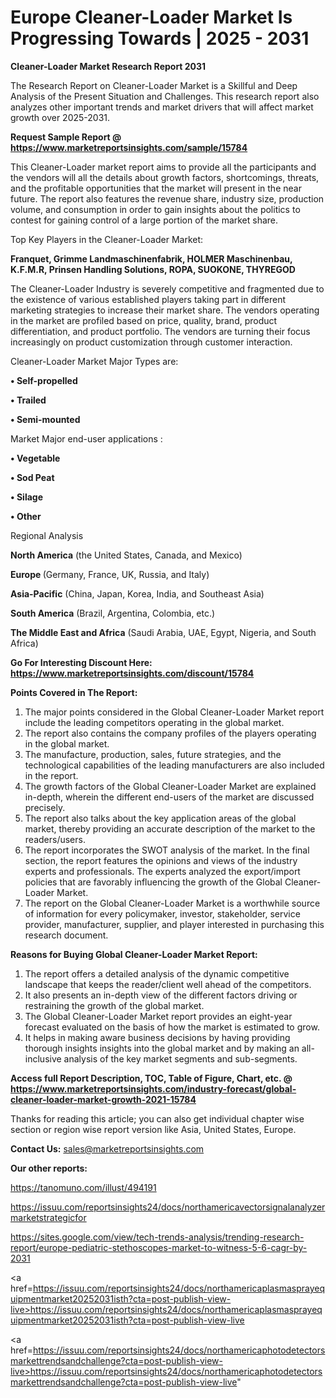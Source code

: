  # Europe Cleaner-Loader Market Is Progressing Towards | 2025 - 2031

<strong>Cleaner-Loader Market Research Report 2031</strong>

The Research Report on Cleaner-Loader Market is a Skillful and Deep Analysis of the Present Situation and Challenges. This research report also analyzes other important trends and market drivers that will affect market growth over 2025-2031.

<strong>Request Sample Report @ <a href=https://www.marketreportsinsights.com/sample/15784>https://www.marketreportsinsights.com/sample/15784</a></strong>

This Cleaner-Loader market report aims to provide all the participants and the vendors will all the details about growth factors, shortcomings, threats, and the profitable opportunities that the market will present in the near future. The report also features the revenue share, industry size, production volume, and consumption in order to gain insights about the politics to contest for gaining control of a large portion of the market share.

Top Key Players in the Cleaner-Loader Market:

<strong>Franquet, Grimme Landmaschinenfabrik, HOLMER Maschinenbau, K.F.M.R, Prinsen Handling Solutions, ROPA, SUOKONE, THYREGOD</strong>

The Cleaner-Loader Industry is severely competitive and fragmented due to the existence of various established players taking part in different marketing strategies to increase their market share. The vendors operating in the market are profiled based on price, quality, brand, product differentiation, and product portfolio. The vendors are turning their focus increasingly on product customization through customer interaction.

Cleaner-Loader Market Major Types are:

<strong>• Self-propelled

• Trailed

• Semi-mounted</strong>

Market Major end-user applications :

<strong>• Vegetable

• Sod Peat

• Silage

• Other</strong>

Regional Analysis

</u><strong><b>North America</b></strong> (the United States, Canada, and Mexico)

<strong><b>Europe </b></strong>(Germany, France, UK, Russia, and Italy)

<strong><b>Asia-Pacific</b></strong> (China, Japan, Korea, India, and Southeast Asia)

<strong><b>South America</b></strong> (Brazil, Argentina, Colombia, etc.)

<strong><b>The Middle East and Africa</b></strong> (Saudi Arabia, UAE, Egypt, Nigeria, and South Africa)

<strong>Go For Interesting Discount Here: <a href=https://www.marketreportsinsights.com/discount/15784>https://www.marketreportsinsights.com/discount/15784</a></strong>

<strong>Points Covered in The Report:</strong>
<ol>
  <li>The major points considered in the Global Cleaner-Loader Market report include the leading competitors operating in the global market.</li>
  <li>The report also contains the company profiles of the players operating in the global market.</li>
  <li>The manufacture, production, sales, future strategies, and the technological capabilities of the leading manufacturers are also included in the report.</li>
  <li>The growth factors of the Global Cleaner-Loader Market are explained in-depth, wherein the different end-users of the market are discussed precisely.</li>
  <li>The report also talks about the key application areas of the global market, thereby providing an accurate description of the market to the readers/users.</li>
  <li>The report incorporates the SWOT analysis of the market. In the final section, the report features the opinions and views of the industry experts and professionals. The experts analyzed the export/import policies that are favorably influencing the growth of the Global Cleaner-Loader Market.</li>
  <li>The report on the Global Cleaner-Loader Market is a worthwhile source of information for every policymaker, investor, stakeholder, service provider, manufacturer, supplier, and player interested in purchasing this research document.</li>
</ol>
<strong>Reasons for Buying Global Cleaner-Loader Market Report:</strong>

<ol>
  <li>The report offers a detailed analysis of the dynamic competitive landscape that keeps the reader/client well ahead of the competitors.</li>
  <li>It also presents an in-depth view of the different factors driving or restraining the growth of the global market.</li>
  <li>The Global Cleaner-Loader Market report provides an eight-year forecast evaluated on the basis of how the market is estimated to grow.</li>
  <li>It helps in making aware business decisions by having providing thorough insights insights into the global market and by making an all-inclusive analysis of the key market segments and sub-segments.</li>
</ol>
<strong>Access full Report Description, TOC, Table of Figure, Chart, etc. @ <a href=https://www.marketreportsinsights.com/industry-forecast/global-cleaner-loader-market-growth-2021-15784>https://www.marketreportsinsights.com/industry-forecast/global-cleaner-loader-market-growth-2021-15784</a></strong>


Thanks for reading this article; you can also get individual chapter wise section or region wise report version like Asia, United States, Europe.

<strong>Contact Us:</strong>
sales@marketreportsinsights.com

<strong>Our other reports:</strong>

<a href=https://tanomuno.com/illust/494191>https://tanomuno.com/illust/494191</a>

<a href=https://issuu.com/reportsinsights24/docs/northamericavectorsignalanalyzermarketstrategicfor>https://issuu.com/reportsinsights24/docs/northamericavectorsignalanalyzermarketstrategicfor</a>

<a href=https://sites.google.com/view/tech-trends-analysis/trending-research-report/europe-pediatric-stethoscopes-market-to-witness-5-6-cagr-by-2031>https://sites.google.com/view/tech-trends-analysis/trending-research-report/europe-pediatric-stethoscopes-market-to-witness-5-6-cagr-by-2031</a>

<a href=https://issuu.com/reportsinsights24/docs/northamericaplasmasprayequipmentmarket20252031isth?cta=post-publish-view-live>https://issuu.com/reportsinsights24/docs/northamericaplasmasprayequipmentmarket20252031isth?cta=post-publish-view-live</a>

<a href=https://issuu.com/reportsinsights24/docs/northamericaphotodetectorsmarkettrendsandchallenge?cta=post-publish-view-live>https://issuu.com/reportsinsights24/docs/northamericaphotodetectorsmarkettrendsandchallenge?cta=post-publish-view-live</a>"
